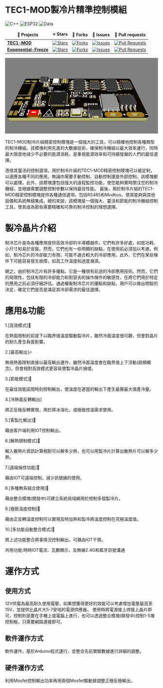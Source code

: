 # TEC1-MOD製冷片精準控制模組

  <img src="https://img.shields.io/badge/C++-USE-orange" alt="C++" />
  <img src="https://img.shields.io/badge/ESP32-USE-orange" alt="ESP32" />
  <img src="https://img.shields.io/badge/Data-OOC.Work-blue" alt="Data" />


<table>
  <thead align="center">
    <tr border: none;>
      <td><b>📄 Projects</b></td>
      <td><b>⭐ Stars</b></td>
      <td><b>📗 Forks</b></td>
      <td><b>📘 Issues</b></td>
      <td><b>📙 Pull requests</b></td>
    </tr>
  </thead>
  <tbody>
    <tr>
      <td><a href="https://github.com/Knockoi/TEC1-MOD"><b>TEC1-MOD</b></a></td>
      <td><a href="https://github.com/Knockoi/TEC1-MOD/stargazers"><img alt="Stars" src="https://img.shields.io/github/stars/Knockoi/TEC1-MOD?style=flat-square&labelColor=343b41"/></a></td>
      <td><a href="https://github.com/Knockoi/TEC1-MOD/network/members"><img alt="Forks" src="https://img.shields.io/github/forks/Knockoi/TEC1-MOD?style=flat-square&labelColor=343b41"/></a></td>
      <td><a href="https://github.com/Knockoi/TEC1-MOD/issues"><img alt="Issues" src="https://img.shields.io/github/issues/Knockoi/TEC1-MOD?style=flat-square&labelColor=343b41"/></a></td>
      <td><a href="https://github.com/Knockoi/TEC1-MOD/pulls"><img alt="Pull Requests" src="https://img.shields.io/github/issues-pr/Knockoi/TEC1-MOD?style=flat-square&labelColor=343b41"/></a></td>
 </tr>
    <tr>
      <td><a href="https://github.com/OOC-work/Exponential-Freeze"><b>Exponential-Freeze</b></a></td>
      <td><a href="https://github.com/OOC-work/Exponential-Freeze/stargazers"><img alt="Stars" src="https://img.shields.io/github/stars/OOC-work/Exponential-Freeze?style=flat-square&labelColor=343b41"/></a></td>
      <td><a href="https://github.com/OOC-work/Exponential-Freeze/network/members"><img alt="Forks" src="https://img.shields.io/github/forks/OOC-work/Exponential-Freeze?style=flat-square&labelColor=343b41"/></a></td>
      <td><a href="https://github.com/OOC-work/Exponential-Freeze/issues"><img alt="Issues" src="https://img.shields.io/github/issues/OOC-work/Exponential-Freeze?style=flat-square&labelColor=343b41"/></a></td>
      <td><a href="https://github.com/OOC-work/Exponential-Freeze/pulls"><img alt="Pull Requests" src="https://img.shields.io/github/issues-pr/OOC-work/Exponential-Freeze?style=flat-square&labelColor=343b41"/></a></td>
    </tr>
  </tbody>
</table>
   


  ![image](https://github.com/Knockoi/TEC1-MOD/blob/main/Image/%E8%9E%A2%E5%B9%95%E6%93%B7%E5%8F%96%E7%95%AB%E9%9D%A2%202023-04-29%20011950.png)  
  
  TEC1-MOD制冷片組精密控制模塊是一個強大的工具，可以精確地控制各種類型的制冷機組。該模塊利用先進的大數據技術，確保制冷機組以最大效率運行，同時最大限度地減少不必要的能源消耗，是重視能源效率和可持續發展的人們的最佳選擇。
 
  憑借其靈活的控制選項，用於制冷片組的TEC1-MOD精密控制模塊可以被定制，以適應各種不同的應用。無論你需要手動控制、自動控制還是外部控制，該模塊都可以處理。此外，該模塊還包括強大的遠程監控功能，使您能夠實時關注您的制冷機組，並根據需要調整控制參數以保持最佳性能。
  最後，用於制冷片組的TEC1-MOD精密控制模塊提供各種通信選項，包括RS485和Modbus，使其能夠與其他設備和系統無縫集成。總的來說，該模塊是一個強大、靈活和節能的制冷機組控制工具，使其成為那些需要精確和可靠的制冷控制的理想選擇。


# 製冷晶片介紹
  制冷芯片是為各種應用提供高效冷卻的半導體器件。它們有許多好處，如低功耗、小尺寸和易於安裝。然而，它們也有一些明顯的缺點，在使用前必須加以考慮。例如，制冷芯片的冷卻能力有限，可能不適合較大的冷卻應用。此外，它們在某些條件下可能容易發生故障，如高工作溫度和過度潮濕。
  
  總之，由於制冷芯片有許多優點，它是一種很有前途的冷卻應用技術。然而，它們的局限性，包括有限的冷卻能力和對惡劣的操作條件的敏感性，在將它們用於特定的應用之前必須仔細評估。通過權衡制冷芯片的優點和缺點，用戶可以做出明智的決定，確定它們是否是滿足其冷卻需求的最佳選擇。

# 應用&功能

  1.[高效模式]🔧
  
  在熱面限制的前提下以臨界值溫度驅動製冷片，雖然冷面溫度很可觀，但會對晶片的耐久產生負面影響。
  
  2.[最高輸出]🔥
  
  無視熱面限制直接以最高輸出運作，雖然冷面溫度會在臨界值上下浮動(超頻概念)，但會相對高效模式更容易使製冷晶片損壞。
  
  3.[節能模式]🌱
  
  在最佳效能區間時刻控制輸出，使溫度在適當的輸出下產生最聲最大值產冷量。
  
  4.[冷熱面反轉輸出]
  
  將正反極反轉實現，用於將冰溶化，或極致控溫需求使用。
  
  5.[客製化輸出]🔧
  
  藉由客戶端利用IOT控制輸出。
  
  6.[解熱限制模式]🔧
  
  輸入散熱片資訊計算相對可以解多少熱，也可以用製冷片計算出散熱片可以解多少熱。
  
  7.[遠端操控功能]🔧
  
  藉由IOT可遠端控制，減少訊號線的使用。
  
  8.[多種無系組合使用]🔧
  
  藉由整合模塊(開發中)可建立系統局域網用於控制多個製冷片。
  
  9.[極致溫度控制]🔧
  
  藉由正反轉溫度控制可以實現及時加熱和製冷將溫度控制在究極溫度值。
  
  10.[多功能自動整合模式]🔧
  
  將上述功能整合將事情況控制輸出，可藉由IOT干預。
  
  共用功能:時時IOT電流、瓦數顯示，及無線2.4G和藍牙訊號溝通
  

# 運作方式
## 使用方式
12V供電為最高耐久使用電壓，如果想獲得更好的效能可以考慮增加電壓最高至15V，並提供比晶片大5-7安培的電源供應器。
使用時將電源接上焊接上晶片即可，控制則是要在手機上或電腦上進行，也可以透過整合模塊(開發中)控制1-5塊控制板，只需要網路連接即可。
## 軟件運作方式
軟件運作，基於Arduino程式運行，並整合先前實驗數據進行詳細的調整。
## 硬件運作方式
利用Mosfet控制輸出功率再用兩個Mosfet驅動替調整正極反極輸出。



